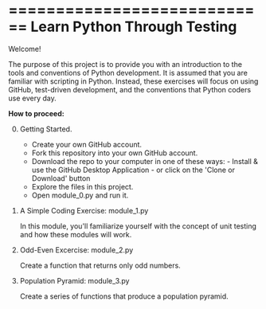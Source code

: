 ============================
Learn Python Through Testing
============================

Welcome!

The purpose of this project is to provide you with an introduction
to the tools and conventions of Python development. It is assumed that you
are familiar with scripting in Python. Instead, these exercises will focus
on using GitHub, test-driven development, and the conventions that Python
coders use every day.

**How to proceed:**

0. Getting Started.

     * Create your own GitHub account.
     * Fork this repository into your own GitHub account.
     * Download the repo to your computer in one of these ways:
            - Install & use the GitHub Desktop Application
            - or click on the 'Clone or Download' button
     * Explore the files in this project.
     * Open module_0.py and run it.

1. A Simple Coding Exercise: module_1.py

    In this module, you'll familiarize yourself with the concept of unit
    testing and how these modules will work.

2. Odd-Even Excercise: module_2.py

    Create a function that returns only odd numbers.

3. Population Pyramid: module_3.py

    Create a series of functions that produce a population pyramid.
